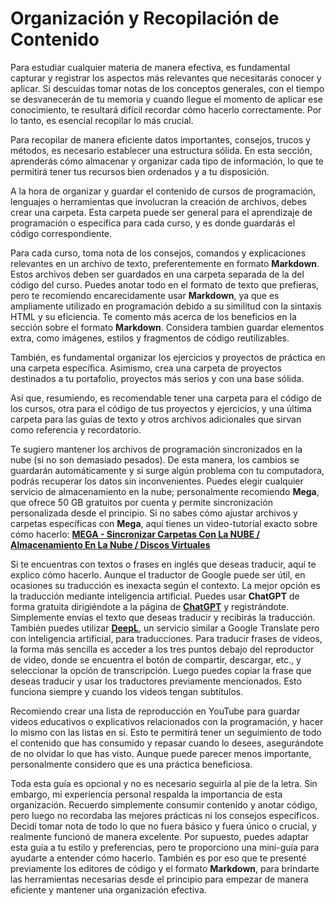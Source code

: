 # Organización y Recopilación de Contenido

Para estudiar cualquier materia de manera efectiva, es fundamental capturar y registrar los aspectos más relevantes que necesitarás conocer y aplicar. Si descuidas tomar notas de los conceptos generales, con el tiempo se desvanecerán de tu memoria y cuando llegue el momento de aplicar ese conocimiento, te resultará difícil recordar cómo hacerlo correctamente. Por lo tanto, es esencial recopilar lo más crucial.

Para recopilar de manera eficiente datos importantes, consejos, trucos y métodos, es necesario establecer una estructura sólida. En esta sección, aprenderás cómo almacenar y organizar cada tipo de información, lo que te permitirá tener tus recursos bien ordenados y a tu disposición.

A la hora de organizar y guardar el contenido de cursos de programación, lenguajes o herramientas que involucran la creación de archivos, debes crear una carpeta. Esta carpeta puede ser general para el aprendizaje de programación o específica para cada curso, y es donde guardarás el código correspondiente.

Para cada curso, toma nota de los consejos, comandos y explicaciones relevantes en un archivo de texto, preferentemente en formato **Markdown**. Estos archivos deben ser guardados en una carpeta separada de la del código del curso. Puedes anotar todo en el formato de texto que prefieras, pero te recomiendo encarecidamente usar **Markdown**, ya que es ampliamente utilizado en programación debido a su similitud con la sintaxis HTML y su eficiencia. Te comento más acerca de los beneficios en la sección sobre el formato **Markdown**. Considera tambien guardar elementos extra, como imágenes, estilos y fragmentos de código reutilizables.

También, es fundamental organizar los ejercicios y proyectos de práctica en una carpeta específica. Asimismo, crea una carpeta de proyectos destinados a tu portafolio, proyectos más serios y con una base sólida.

Así que, resumiendo, es recomendable tener una carpeta para el código de los cursos, otra para el código de tus proyectos y ejercicios, y una última carpeta para las guías de texto y otros archivos adicionales que sirvan como referencia y recordatorio.

Te sugiero mantener los archivos de programación sincronizados en la nube (si no son demasiado pesados). De esta manera, los cambios se guardarán automáticamente y si surge algún problema con tu computadora, podrás recuperar los datos sin inconvenientes. Puedes elegir cualquier servicio de almacenamiento en la nube; personalmente recomiendo **Mega**, que ofrece 50 GB gratuitos por cuenta y permite sincronización personalizada desde el principio. Si no sabes cómo ajustar archivos y carpetas específicas con **Mega**, aquí tienes un video-tutorial exacto sobre cómo hacerlo: **[MEGA - Sincronizar Carpetas Con La NUBE / Almacenamiento En La Nube / Discos Virtuales](https://www.youtube.com/watch?v=Y9g3bnrYUuQ)**

Si te encuentras con textos o frases en inglés que deseas traducir, aquí te explico cómo hacerlo. Aunque el traductor de Google puede ser útil, en ocasiones su traducción es inexacta según el contexto. La mejor opción es la traducción mediante inteligencia artificial. Puedes usar **ChatGPT** de forma gratuita dirigiéndote a la página de **[ChatGPT](https://chat.openai.com/auth/login)** y registrándote. Simplemente envías el texto que deseas traducir y recibirás la traducción. También puedes utilizar **[DeepL](https://www.deepl.com/translator)**, un servicio similar a Google Translate pero con inteligencia artificial, para traducciones. Para traducir frases de videos, la forma más sencilla es acceder a los tres puntos debajo del reproductor de video, donde se encuentra el botón de compartir, descargar, etc., y seleccionar la opción de transcripción. Luego puedes copiar la frase que deseas traducir y usar los traductores previamente mencionados. Esto funciona siempre y cuando los videos tengan subtítulos.

Recomiendo crear una lista de reproducción en YouTube para guardar videos educativos o explicativos relacionados con la programación, y hacer lo mismo con las listas en sí. Esto te permitirá tener un seguimiento de todo el contenido que has consumido y repasar cuando lo desees, asegurándote de no olvidar lo que has visto. Aunque puede parecer menos importante, personalmente considero que es una práctica beneficiosa.

Toda esta guía es opcional y no es necesario seguirla al pie de la letra. Sin embargo, mi experiencia personal respalda la importancia de esta organización. Recuerdo simplemente consumir contenido y anotar código, pero luego no recordaba las mejores prácticas ni los consejos específicos. Decidí tomar nota de todo lo que no fuera básico y fuera único o crucial, y realmente funcionó de manera excelente. Por supuesto, puedes adaptar esta guía a tu estilo y preferencias, pero te proporciono una mini-guía para ayudarte a entender cómo hacerlo. También es por eso que te presenté previamente los editores de código y el formato **Markdown**, para brindarte las herramientas necesarias desde el principio para empezar de manera eficiente y mantener una organización efectiva.
